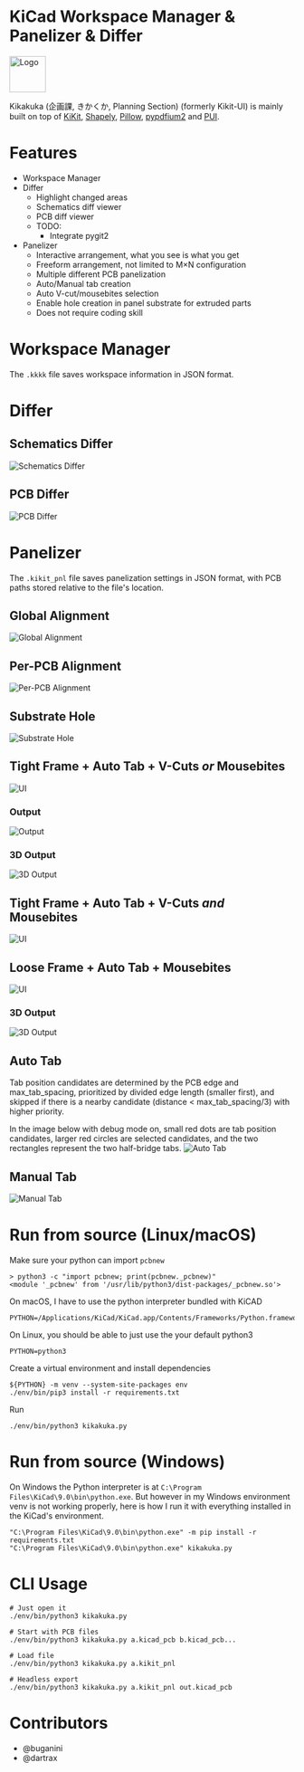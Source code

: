 # KiCad Workspace Manager &  Panelizer & Differ
<img src="resources/icon.png" alt="Logo" width="64" height="64">

Kikakuka (企画課, きかくか, Planning Section) (formerly Kikit-UI) is mainly built on top of [KiKit](https://github.com/yaqwsx/KiKit), [Shapely](https://github.com/shapely/shapely), [Pillow](https://github.com/python-pillow/Pillow), [pypdfium2](https://github.com/pypdfium2-team/pypdfium2) and [PUI](https://github.com/buganini/PUI).

# Features
* Workspace Manager
* Differ
    * Highlight changed areas
    * Schematics diff viewer
    * PCB diff viewer
    * TODO:
        * Integrate pygit2
* Panelizer
    * Interactive arrangement, what you see is what you get
    * Freeform arrangement, not limited to M×N configuration
    * Multiple different PCB panelization
    * Auto/Manual tab creation
    * Auto V-cut/mousebites selection
    * Enable hole creation in panel substrate for extruded parts
    * Does not require coding skill

# Workspace Manager
The `.kkkk` file saves workspace information in JSON format.

# Differ
## Schematics Differ
![Schematics Differ](screenshots/sch_differ.gif)

## PCB Differ
![PCB Differ](screenshots/pcb_differ.png)


# Panelizer
The `.kikit_pnl` file saves panelization settings in JSON format, with PCB paths stored relative to the file's location.

## Global Alignment
![Global Alignment](screenshots/global_alignment.gif)

## Per-PCB Alignment
![Per-PCB Alignment](screenshots/single_alignment.gif)

## Substrate Hole
![Substrate Hole](screenshots/substrate_hole.gif)

## Tight Frame + Auto Tab + V-Cuts *or* Mousebites
![UI](screenshots/tight_frame_autotab_autocut.png)
### Output
![Output](screenshots/tight_frame_autotab_autocut_output.png)
### 3D Output
![3D Output](screenshots/tight_frame_autotab_autocut_output_3d.png)

## Tight Frame + Auto Tab + V-Cuts *and* Mousebites
![UI](screenshots/tight_frame_autotab_vcuts_and_mousebites.png)

## Loose Frame + Auto Tab + Mousebites
![UI](screenshots/loose_frame_autotab_mousebites.png)
### 3D Output
![3D Output](screenshots/loose_frame_autotab_mousebites_output_3d.png)

## Auto Tab
Tab position candidates are determined by the PCB edge and max_tab_spacing, prioritized by divided edge length (smaller first), and skipped if there is a nearby candidate (distance < max_tab_spacing/3) with higher priority.

In the image below with debug mode on, small red dots are tab position candidates, larger red circles are selected candidates, and the two rectangles represent the two half-bridge tabs.
![Auto Tab](screenshots/auto_tab.png)

## Manual Tab
![Manual Tab](screenshots/manual_tab.gif)

# Run from source (Linux/macOS)
Make sure your python can import `pcbnew`
```
> python3 -c "import pcbnew; print(pcbnew._pcbnew)"
<module '_pcbnew' from '/usr/lib/python3/dist-packages/_pcbnew.so'>
```
On macOS, I have to use the python interpreter bundled with KiCAD
```
PYTHON=/Applications/KiCad/KiCad.app/Contents/Frameworks/Python.framework/Versions/Current/bin/python3
```

On Linux, you should be able to just use the your default python3
```
PYTHON=python3
```

Create a virtual environment and install dependencies
```
${PYTHON} -m venv --system-site-packages env
./env/bin/pip3 install -r requirements.txt
```

Run
```
./env/bin/python3 kikakuka.py
```

# Run from source (Windows)
On Windows the Python interpreter is at `C:\Program Files\KiCad\9.0\bin\python.exe`.
But however in my Windows environment venv is not working properly, here is how I run it with everything installed in the KiCad's environment.
```
"C:\Program Files\KiCad\9.0\bin\python.exe" -m pip install -r requirements.txt
"C:\Program Files\KiCad\9.0\bin\python.exe" kikakuka.py
```

# CLI Usage
```
# Just open it
./env/bin/python3 kikakuka.py

# Start with PCB files
./env/bin/python3 kikakuka.py a.kicad_pcb b.kicad_pcb...

# Load file
./env/bin/python3 kikakuka.py a.kikit_pnl

# Headless export
./env/bin/python3 kikakuka.py a.kikit_pnl out.kicad_pcb
```

# Contributors
* @buganini
* @dartrax

